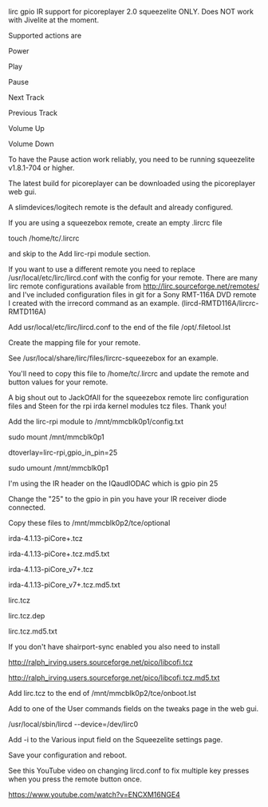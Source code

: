 lirc gpio IR support for picoreplayer 2.0 squeezelite ONLY.  Does NOT work with Jivelite at the moment.

Supported actions are

Power

Play

Pause

Next Track

Previous Track

Volume Up

Volume Down

To have the Pause action work reliably, you need to be running squeezelite v1.8.1-704 or higher.

The latest build for picoreplayer can be downloaded using the picoreplayer web gui.


A slimdevices/logitech remote is the default and already configured.

If you are using a squeezebox remote, create an empty .lircrc file


touch /home/tc/.lircrc


and skip to the Add lirc-rpi module section.


If you want to use a different remote you need to replace /usr/local/etc/lirc/lircd.conf with the config for your remote.  There are many lirc remote configurations available from http://lirc.sourceforge.net/remotes/ and I've included configuration files in git for a Sony RMT-116A DVD remote I created with the irrecord command as an example. (lircd-RMTD116A/lircrc-RMTD116A)

Add usr/local/etc/lirc/lircd.conf to the end of the file /opt/.filetool.lst

Create the mapping file for your remote.

See /usr/local/share/lirc/files/lircrc-squeezebox for an example.

You'll need to copy this file to /home/tc/.lircrc and update the remote and button values for your remote.

A big shout out to JackOfAll for the squeezebox remote lirc configuration files and Steen for the rpi irda kernel modules tcz files.  Thank you!


Add the lirc-rpi module to /mnt/mmcblk0p1/config.txt


sudo mount /mnt/mmcblk0p1

dtoverlay=lirc-rpi,gpio_in_pin=25

sudo umount /mnt/mmcblk0p1


I'm using the IR header on the IQaudIODAC which is gpio pin 25

Change the "25" to the gpio in pin you have your IR receiver diode connected.


Copy these files to /mnt/mmcblk0p2/tce/optional

irda-4.1.13-piCore+.tcz

irda-4.1.13-piCore+.tcz.md5.txt

irda-4.1.13-piCore_v7+.tcz

irda-4.1.13-piCore_v7+.tcz.md5.txt

lirc.tcz

lirc.tcz.dep

lirc.tcz.md5.txt


If you don't have shairport-sync enabled you also need to install 

http://ralph_irving.users.sourceforge.net/pico/libcofi.tcz

http://ralph_irving.users.sourceforge.net/pico/libcofi.tcz.md5.txt


Add lirc.tcz to the end of /mnt/mmcblk0p2/tce/onboot.lst


Add to one of the User commands fields on the tweaks page in the web gui.


/usr/local/sbin/lircd --device=/dev/lirc0


Add -i to the Various input field on the Squeezelite settings page.


Save your configuration and reboot.


See this YouTube video on changing lircd.conf to fix multiple key presses when you press the remote button once.

https://www.youtube.com/watch?v=ENCXM16NGE4


